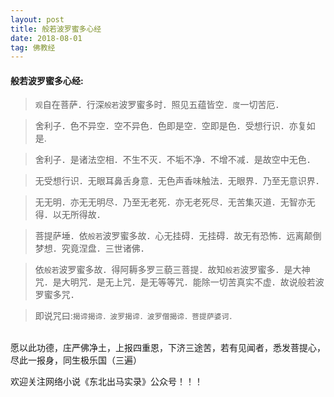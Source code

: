 ```yaml
---
layout: post
title: 般若波罗蜜多心经
date: 2018-08-01  
tag: 佛教经
--- 
```


#### 般若波罗蜜多心经:
>`观`自在菩萨．行深`般若`波罗蜜多时．照见五蕴皆空．`度`一切苦厄．


> 舍利子．色不异空．空不异色．色即是空．空即是色．受想行识．亦复如是.
> 

>舍利子．是诸法空相．不生不灭．不垢不净．不增不减．是故空中无色．
>

>无受想行识．无眼耳鼻舌身意．无色声香味触法．无眼界．乃至无意识界．
>

>无无明．亦无无明尽．乃至无老死．亦无老死尽．无苦集灭道．无智亦无得．以无所得故．
>

>菩提萨埵．依`般若`波罗蜜多故．心无挂碍．无挂碍．故无有恐怖．远离颠倒梦想．究竟涅盘．三世诸佛．
>

>依`般若`波罗蜜多故．得阿耨多罗三藐三菩提．故知`般若`波罗蜜多．是大神咒．是大明咒．是无上咒．是无等等咒．能除一切苦真实不虚．故说般若波罗蜜多咒．
>
>

>即说咒曰:`揭谛揭谛．波罗揭谛．波罗僧揭谛．菩提萨婆诃．`

<br>
愿以此功德，庄严佛净土，上报四重恩，下济三途苦，若有见闻者，悉发菩提心，尽此一报身，同生极乐国（三遍）

欢迎关注网络小说《东北出马实录》公众号！！！